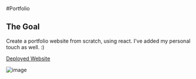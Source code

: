 #Portfolio

## The Goal

Create a portfolio website from scratch, using react. I've added my personal touch as well. :)


[Deployed Website](https://arhamilton92.github.io/portfolio/)


![image](https://user-images.githubusercontent.com/64741393/89596917-8af6ac00-d826-11ea-8d8b-2f65222d65cd.png)
